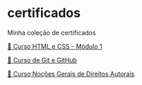 # certificados
Minha coleção de certificados

[:orange_book: Curso HTML e CSS - Módulo 1](https://github.com/PedroOrnelasPego/certificados/files/6373672/Pedro-Henrique-Ornelas-Pego-Curso-HTML5-e-CSS3-modulo-1-de-5-40-HORAS-Certificado-Curso-em-Video.pdf)

[:orange_book: Curso de Git e GitHub](https://github.com/PedroOrnelasPego/certificados/files/6346496/Curso.Git.e.GitHub.pdf)

[:orange_book: Curso  Noções Gerais de Direitos Autorais](https://github.com/PedroOrnelasPego/certificados/files/6373647/Curso.-.Nocoes.Gerais.de.Direitos.Autorais.pdf)
